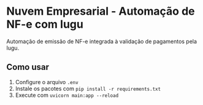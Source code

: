 # Nuvem Empresarial - Automação de NF-e com Iugu

Automação de emissão de NF-e integrada à validação de pagamentos pela Iugu.

## Como usar

1. Configure o arquivo `.env`
2. Instale os pacotes com `pip install -r requirements.txt`
3. Execute com `uvicorn main:app --reload`
